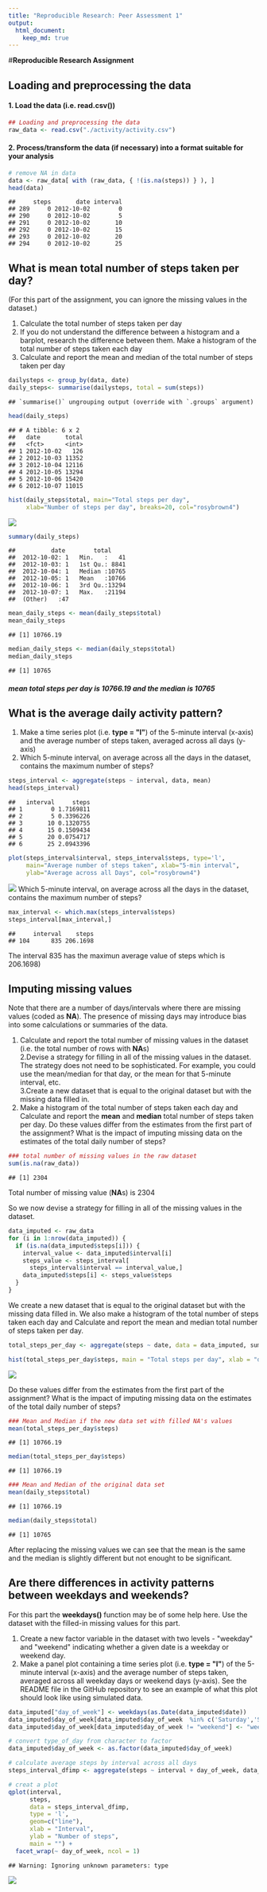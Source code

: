 ```yaml
---
title: "Reproducible Research: Peer Assessment 1"
output: 
  html_document:
    keep_md: true
---
```


#**Reproducible Research Assignment**

## **Loading and preprocessing the data**




#### 1. Load the data (i.e. read.csv())

```r
## Loading and preprocessing the data
raw_data <- read.csv("./activity/activity.csv")
```

#### 2. Process/transform the data (if necessary) into a format suitable for your analysis


```r
# remove NA in data
data <- raw_data[ with (raw_data, { !(is.na(steps)) } ), ]
head(data)
```

```
##     steps       date interval
## 289     0 2012-10-02        0
## 290     0 2012-10-02        5
## 291     0 2012-10-02       10
## 292     0 2012-10-02       15
## 293     0 2012-10-02       20
## 294     0 2012-10-02       25
```

## **What is mean total number of steps taken per day?**

(For this part of the assignment, you can ignore the missing values in the dataset.)

1. Calculate the total number of steps taken per day  
2. If you do not understand the difference between a histogram and a barplot, research the difference between them. Make a histogram of the total number of steps taken each day  
3. Calculate and report the mean and median of the total number of steps taken per day

```r
dailysteps <- group_by(data, date)
daily_steps<- summarise(dailysteps, total = sum(steps))
```

```
## `summarise()` ungrouping output (override with `.groups` argument)
```

```r
head(daily_steps)
```

```
## # A tibble: 6 x 2
##   date       total
##   <fct>      <int>
## 1 2012-10-02   126
## 2 2012-10-03 11352
## 3 2012-10-04 12116
## 4 2012-10-05 13294
## 5 2012-10-06 15420
## 6 2012-10-07 11015
```



```r
hist(daily_steps$total, main="Total steps per day", 
     xlab="Number of steps per day", breaks=20, col="rosybrown4")
```

![](PA1_template_files/figure-html/unnamed-chunk-5-1.png)<!-- -->



```r
summary(daily_steps)
```

```
##          date        total      
##  2012-10-02: 1   Min.   :   41  
##  2012-10-03: 1   1st Qu.: 8841  
##  2012-10-04: 1   Median :10765  
##  2012-10-05: 1   Mean   :10766  
##  2012-10-06: 1   3rd Qu.:13294  
##  2012-10-07: 1   Max.   :21194  
##  (Other)   :47
```

```r
mean_daily_steps <- mean(daily_steps$total)
mean_daily_steps
```

```
## [1] 10766.19
```

```r
median_daily_steps <- median(daily_steps$total)
median_daily_steps
```

```
## [1] 10765
```
##### mean total steps per day is 10766.19 and the median is 10765

## **What is the average daily activity pattern?** 

1. Make a time series plot (i.e. **type = "l"**) of the 5-minute interval (x-axis) and the average number of steps taken, averaged across all days (y-axis)  
2. Which 5-minute interval, on average across all the days in the dataset, contains the maximum number of steps?  

```r
steps_interval <- aggregate(steps ~ interval, data, mean)
head(steps_interval)
```

```
##   interval     steps
## 1        0 1.7169811
## 2        5 0.3396226
## 3       10 0.1320755
## 4       15 0.1509434
## 5       20 0.0754717
## 6       25 2.0943396
```

```r
plot(steps_interval$interval, steps_interval$steps, type='l', 
     main="Average number of steps taken", xlab="5-min interval", 
     ylab="Average across all Days", col="rosybrown4")
```

![](PA1_template_files/figure-html/unnamed-chunk-7-1.png)<!-- -->
Which 5-minute interval, on average across all the days in the dataset, contains the maximum number of steps?


```r
max_interval <- which.max(steps_interval$steps)
steps_interval[max_interval,]
```

```
##     interval    steps
## 104      835 206.1698
```

The interval 835 has the maximun average value of steps which is 206.1698)

## **Imputing missing values**

Note that there are a number of days/intervals where there are missing values (coded as **NA**). The presence of missing days may introduce bias into some calculations or summaries of the data.

1. Calculate and report the total number of missing values in the dataset (i.e. the total number of rows with **NA**s)  
2.Devise a strategy for filling in all of the missing values in the dataset. The strategy does not need to be sophisticated. For example, you could use the mean/median for that day, or the mean for that 5-minute interval, etc.  
3.Create a new dataset that is equal to the original dataset but with the missing data filled in.  
4. Make a histogram of the total number of steps taken each day and Calculate and report the **mean** and **median** total number of steps taken per day. Do these values differ from the estimates from the first part of the assignment? What is the impact of imputing missing data on the estimates of the total daily number of steps?  

```r
### total number of missing values in the raw dataset
sum(is.na(raw_data))
```

```
## [1] 2304
```
Total number of missing value (**NA**s) is 2304  


So we now devise a strategy for filling in all of the missing values in the dataset.

```r
data_imputed <- raw_data
for (i in 1:nrow(data_imputed)) {
  if (is.na(data_imputed$steps[i])) {
    interval_value <- data_imputed$interval[i]
    steps_value <- steps_interval[
      steps_interval$interval == interval_value,]
    data_imputed$steps[i] <- steps_value$steps
  }
}
```

We create a new dataset that is equal to the original dataset but with the missing data filled in. We also make a histogram of the total number of steps taken each day and Calculate and report the mean and median total number of steps taken per day.  

```r
total_steps_per_day <- aggregate(steps ~ date, data = data_imputed, sum, na.rm = TRUE)

hist(total_steps_per_day$steps, main = "Total steps per day", xlab = "day", col = "rosybrown4", breaks=10)
```

![](PA1_template_files/figure-html/unnamed-chunk-11-1.png)<!-- -->

Do these values differ from the estimates from the first part of the assignment? What is the impact of imputing missing data on the estimates of the total daily number of steps?

```r
### Mean and Median if the new data set with filled NA's values
mean(total_steps_per_day$steps)
```

```
## [1] 10766.19
```

```r
median(total_steps_per_day$steps)
```

```
## [1] 10766.19
```

```r
### Mean and Median of the original data set
mean(daily_steps$total)
```

```
## [1] 10766.19
```

```r
median(daily_steps$total)
```

```
## [1] 10765
```

After replacing the missing values we can see that the mean is the same and the median is slightly different but not enought to be significant. 


## **Are there differences in activity patterns between weekdays and weekends?**
For this part the **weekdays()** function may be of some help here. Use the dataset with the filled-in missing values for this part.

1. Create a new factor variable in the dataset with two levels - "weekday" and "weekend" indicating whether a given date is a weekday or weekend day.  
2. Make a panel plot containing a time series plot (i.e. **type = "l"**) of the 5-minute interval (x-axis) and the average number of steps taken, averaged across all weekday days or weekend days (y-axis). See the README file in the GitHub repository to see an example of what this plot should look like using simulated data.  

```r
data_imputed["day_of_week"] <- weekdays(as.Date(data_imputed$date))
data_imputed$day_of_week[data_imputed$day_of_week  %in% c('Saturday','Sunday') ] <- "weekend"
data_imputed$day_of_week[data_imputed$day_of_week != "weekend"] <- "weekday"
```


```r
# convert type_of_day from character to factor
data_imputed$day_of_week <- as.factor(data_imputed$day_of_week)

# calculate average steps by interval across all days
steps_interval_dfimp <- aggregate(steps ~ interval + day_of_week, data_imputed, mean)

# creat a plot
qplot(interval, 
      steps, 
      data = steps_interval_dfimp, 
      type = 'l', 
      geom=c("line"),
      xlab = "Interval", 
      ylab = "Number of steps", 
      main = "") +
  facet_wrap(~ day_of_week, ncol = 1)
```

```
## Warning: Ignoring unknown parameters: type
```

![](PA1_template_files/figure-html/unnamed-chunk-14-1.png)<!-- -->





